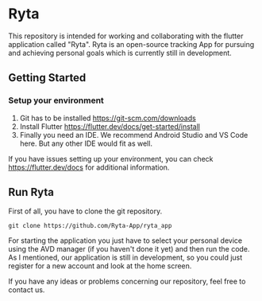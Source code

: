 # Ryta

This repository is intended for working and collaborating with the flutter application called "Ryta". Ryta is an open-source tracking App for pursuing and achieving personal goals which is currently still in development.

## Getting Started

### Setup your environment

1. Git has to be installed https://git-scm.com/downloads
2. Install Flutter https://flutter.dev/docs/get-started/install
3. Finally you need an IDE. We recommend Android Studio and VS Code here. But any other IDE would fit as well.

If you have issues setting up your environment, you can check https://flutter.dev/docs for additional information.

## Run Ryta

First of all, you have to clone the git repository.
```
git clone https://github.com/Ryta-App/ryta_app
```
For starting the application you just have to select your personal device using the AVD manager (if you haven't done it yet) and then run the code.
As I mentioned, our application is still in development, so you could just register for a new account and look at the home screen.

If you have any ideas or problems concerning our repository, feel free to contact us. 
